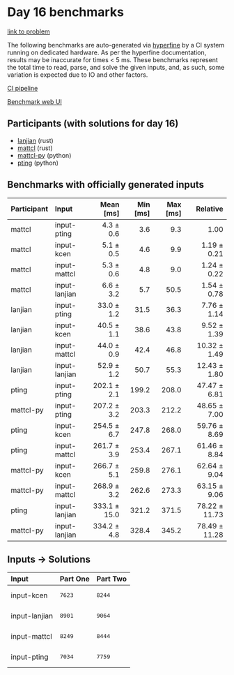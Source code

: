 # Day 16 benchmarks

[link to problem](https://adventofcode.com/2023/day/16)

The following benchmarks are auto-generated via
[hyperfine](https://github.com/sharkdp/hyperfine) by a CI system running on
dedicated hardware. As per the hyperfine documentation, results may be
inaccurate for times < 5 ms. These benchmarks represent the total time to read,
parse, and solve the given inputs, and, as such, some variation is expected due
to IO and other factors.

[CI pipeline](http://ci.papercode.net:8080/teams/main/pipelines/aoc2023)

[Benchmark web UI](https://aoc.ancalagon.black)


## Participants (with solutions for day 16)

- [lanjian](https://github.com/lanjian/aoc-2023) (rust)
- [mattcl](https://github.com/mattcl/aoc2023) (rust)
- [mattcl-py](https://github.com/mattcl/aoc2023-py) (python)
- [pting](https://github.com/pting/aoc2023) (python)


## Benchmarks with officially generated inputs

| Participant | Input | Mean [ms] | Min [ms] | Max [ms] | Relative |
|:---|:---|---:|---:|---:|---:|
| mattcl | input-pting | 4.3 ± 0.6 | 3.6 | 9.3 | 1.00 |
| mattcl | input-kcen | 5.1 ± 0.5 | 4.6 | 9.9 | 1.19 ± 0.21 |
| mattcl | input-mattcl | 5.3 ± 0.6 | 4.8 | 9.0 | 1.24 ± 0.22 |
| mattcl | input-lanjian | 6.6 ± 3.2 | 5.7 | 50.5 | 1.54 ± 0.78 |
| lanjian | input-pting | 33.0 ± 1.2 | 31.5 | 36.3 | 7.76 ± 1.14 |
| lanjian | input-kcen | 40.5 ± 1.1 | 38.6 | 43.8 | 9.52 ± 1.39 |
| lanjian | input-mattcl | 44.0 ± 0.9 | 42.4 | 46.8 | 10.32 ± 1.49 |
| lanjian | input-lanjian | 52.9 ± 1.2 | 50.7 | 55.3 | 12.43 ± 1.80 |
| pting | input-pting | 202.1 ± 2.1 | 199.2 | 208.0 | 47.47 ± 6.81 |
| mattcl-py | input-pting | 207.2 ± 3.2 | 203.3 | 212.2 | 48.65 ± 7.00 |
| pting | input-kcen | 254.5 ± 6.7 | 247.8 | 268.0 | 59.76 ± 8.69 |
| pting | input-mattcl | 261.7 ± 3.9 | 253.4 | 267.1 | 61.46 ± 8.84 |
| mattcl-py | input-kcen | 266.7 ± 5.1 | 259.8 | 276.1 | 62.64 ± 9.04 |
| mattcl-py | input-mattcl | 268.9 ± 3.2 | 262.6 | 273.3 | 63.15 ± 9.06 |
| pting | input-lanjian | 333.1 ± 15.0 | 321.2 | 371.5 | 78.22 ± 11.73 |
| mattcl-py | input-lanjian | 334.2 ± 4.8 | 328.4 | 345.2 | 78.49 ± 11.28 |


## Inputs -> Solutions

| Input | Part One | Part Two |
|:---|:---|:---|
|input-kcen|<pre>7623</pre>|<pre>8244</pre>|
|input-lanjian|<pre>8901</pre>|<pre>9064</pre>|
|input-mattcl|<pre>8249</pre>|<pre>8444</pre>|
|input-pting|<pre>7034</pre>|<pre>7759</pre>|